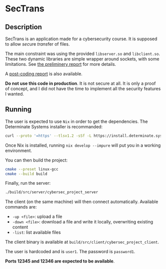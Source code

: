 # SecTrans

## Description

SecTrans is an application made for a cybersecurity course. It is supposed to allow *sec*ure *trans*fer of files.

The main constraint was using the provided `libserver.so` and `libclient.so`. These two dynamic libraries are simple wrapper around sockets, with some limitations. See [the preliminery report](docs/report.md) for more details.

A [post-coding report](docs/post-coding.md) is also available.

**Do not use this code in production**. It is not secure at all. It is only a proof of concept, and I did not have the time to implement all the security features I wanted.

## Running

The user is expected to use `Nix` in order to get the dependencies. The Determinate Systems installer is recommanded:
```sh
curl --proto '=https' --tlsv1.2 -sSf -L https://install.determinate.systems/nix | sh -s -- install
```
Once Nix is installed, running `nix develop --impure` will put you in a working environment.

You can then build the project:
```sh
cmake --preset linux-gcc
cmake --build build
```

Finally, run the server:
```sh
./build/src/server/cybersec_project_server
```

The client (on the same machine) will then connect automatically. Available commands are:
- `-up <file>`: upload a file
- `-down <file>`: download a file and write it locally, overwriting existing content
- `-list`: list available files

The client binary is available at `build/src/client/cybersec_project_client`.

The user is hardcoded and is `user1`. The password is `password1`.

**Ports 12345 and 12346 are expected to be available**.
